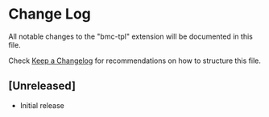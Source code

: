 # Change Log

All notable changes to the "bmc-tpl" extension will be documented in this file.

Check [Keep a Changelog](http://keepachangelog.com/) for recommendations on how to structure this file.

## [Unreleased]

- Initial release